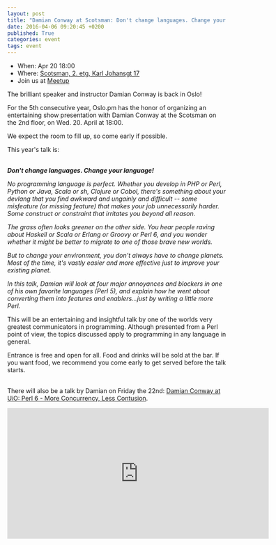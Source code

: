 ```yaml
---
layout: post
title: "Damian Conway at Scotsman: Don't change languages. Change your language!"
date: 2016-04-06 09:20:45 +0200
published: True
categories: event
tags: event
---
```


* When: Apr 20 18:00
* Where: [Scotsman, 2. etg, Karl Johansgt 17](https://maps.google.com/maps?f=q&hl=en&q=Karl+Johansgt+17%2C+Oslo%2C+no)
* Join us at [Meetup](https://www.meetup.com/Oslo-pm/events/230165754/)

The brilliant speaker and instructor Damian Conway is back in Oslo!

For the 5th consecutive year, Oslo.pm has the honor of organizing an entertaining show presentation with Damian Conway at the Scotsman on the 2nd floor, on Wed. 20. April at 18:00.

We expect the room to fill up, so come early if possible.

This year&#39;s talk is:

<br><b><i>Don&#39;t change languages. Change your language!</i></b>

<i>No programming language is perfect. Whether you develop in PHP or Perl, Python or Java, Scala or sh, Clojure or Cobol, there&#39;s something about your devlang that you find awkward and ungainly and difficult -- some misfeature (or missing feature) that makes your job unnecessarily harder. Some construct or constraint that irritates you beyond all reason.</i>

<i>The grass often looks greener on the other side. You hear people raving about Haskell or Scala or Erlang or Groovy or Perl 6, and you wonder whether it might be better to migrate to one of those brave new worlds.</i>

<i>But to change your environment, you don&#39;t always have to change planets. Most of the time, it&#39;s vastly easier and more effective just to improve your existing planet.</i>

<i>In this talk, Damian will look at four major annoyances and blockers in one of his own favorite languages (Perl 5), and explain how he went about converting them into features and enablers...just by writing a little more Perl.</i>

This will be an entertaining and insightful talk by one of the worlds very greatest communicators in programming. Although presented from a Perl point of view, the topics discussed apply to programming in any language in general.

Entrance is free and open for all. Food and drinks will be sold at the bar. If you want food, we recommend you come early to get served before the talk starts.

<br>There will also be a talk by Damian on Friday the 22nd: <a href="http://www.meetup.com/Oslo-pm/events/230167281/">Damian Conway at UiO: Perl 6 - More Concurrency, Less Contusion</a>.

<iframe class="google-maps" src="https://www.google.com/maps/embed/v1/place?q=q=Karl+Johansgt+17%2C+Oslo%2C+no&key=AIzaSyASIjsQVcDWLnkdszZ-yw13Qcs-iFk8Q4Y" width="600" height="300" frameborder="0" allowfullscreen></iframe>
